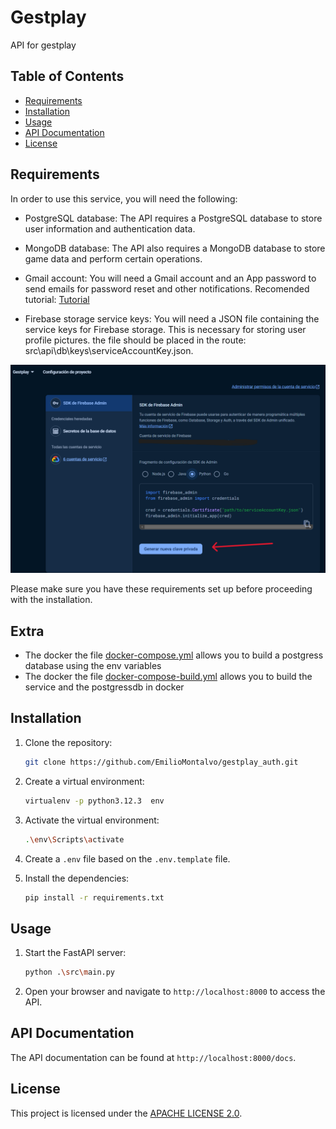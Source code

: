 # Gestplay
 API for gestplay

## Table of Contents

- [Requirements](#requirements)
- [Installation](#installation)
- [Usage](#usage)
- [API Documentation](#api-documentation)
- [License](#license)

## Requirements

In order to use this service, you will need the following:

- PostgreSQL database: The API requires a PostgreSQL database to store user information and authentication data.

- MongoDB database: The API also requires a MongoDB database to store game data and perform certain operations.

- Gmail account: You will need a Gmail account and an App password to send emails for password reset and other notifications.
  Recomended tutorial: [Tutorial](https://www.youtube.com/watch?v=g_j6ILT-X0k)

- Firebase storage service keys: You will need a JSON file containing the service keys for Firebase storage. This is necessary for storing user profile pictures. the file should be placed in the route: src\api\db\keys\serviceAccountKey.json.

![Genarate new private key in firebase](image.png)


Please make sure you have these requirements set up before proceeding with the installation.

## Extra
- The docker the file [docker-compose.yml](https://github.com/EmilioMontalvo/gestplay_auth/blob/development/docker-compose.yaml) allows you to build a postgress database using the env variables
- The docker the file [docker-compose-build.yml](https://github.com/EmilioMontalvo/gestplay_auth/blob/development/docker-compose-build.yaml) allows you to build the service and the postgressdb in docker

## Installation
1. Clone the repository:

    ```bash
    git clone https://github.com/EmilioMontalvo/gestplay_auth.git
    ```

2. Create a virtual environment:

    ```bash
    virtualenv -p python3.12.3  env
    ```

3. Activate the virtual environment:

    ```bash
    .\env\Scripts\activate
    ```

4. Create a `.env` file based on the `.env.template` file.

5. Install the dependencies:

    ```bash
    pip install -r requirements.txt
    ```

## Usage

1. Start the FastAPI server:

    ```bash
    python .\src\main.py
    ```

2. Open your browser and navigate to `http://localhost:8000` to access the API.

## API Documentation

The API documentation can be found at `http://localhost:8000/docs`.

## License

This project is licensed under the [APACHE LICENSE 2.0](LICENSE).
